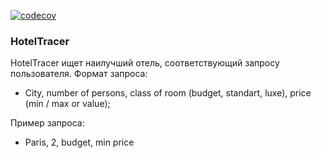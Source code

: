 [![codecov](https://codecov.io/gh/LaRtik/programming_sem2/branch/main/graph/badge.svg?token=V2XUFTF4VY)](https://codecov.io/gh/LaRtik/programming_sem2)

### HotelTracer

HotelTracer ищет наилучший отель, соответствующий запросу пользователя. Формат запроса:
- City, number of persons, class of room (budget, standart, luxe), price (min / max or value);

Пример запроса:
- Paris, 2, budget, min price
